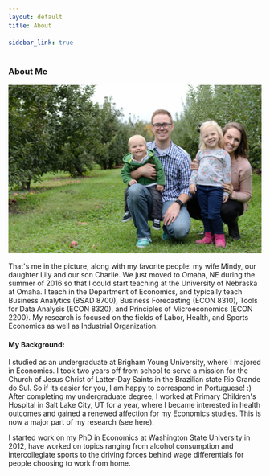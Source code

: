 ```yaml
---
layout: default
title: About

sidebar_link: true
---
```


### About Me

![](/assets/about.jpg)

That's me in the picture, along with my favorite people: my wife Mindy, our daughter Lily and our son Charlie. We just moved to Omaha, NE during the summer of 2016 so that I could start teaching at the University of Nebraska at Omaha. I teach in the Department of Economics, and typically teach Business Analytics (BSAD 8700), Business Forecasting (ECON 8310), Tools for Data Analysis (ECON 8320), and Principles of Microeconomics (ECON 2200). My research is focused on the fields of Labor, Health, and Sports Economics as well as Industrial Organization.

#### My Background:

I studied as an undergraduate at Brigham Young University, where I majored in Economics. I took two years off from school to serve a mission for the Church of Jesus Christ of Latter-Day Saints in the Brazilian state Rio Grande do Sul. So if its easier for you, I am happy to correspond in Portuguese! :) After completing my undergraduate degree, I worked at Primary Children's Hospital in Salt Lake City, UT for a year, where I became interested in health outcomes and gained a renewed affection for my Economics studies. This is now a major part of my research (see here).

I started work on my PhD in Economics at Washington State University in 2012, have worked on topics ranging from alcohol consumption and intercollegiate sports to the driving forces behind wage differentials for people choosing to work from home.


<!-- [Download my CV](https://app.box.com/s/cby3eu02xmaq0z106htn77qfso5a5c0x) -->
